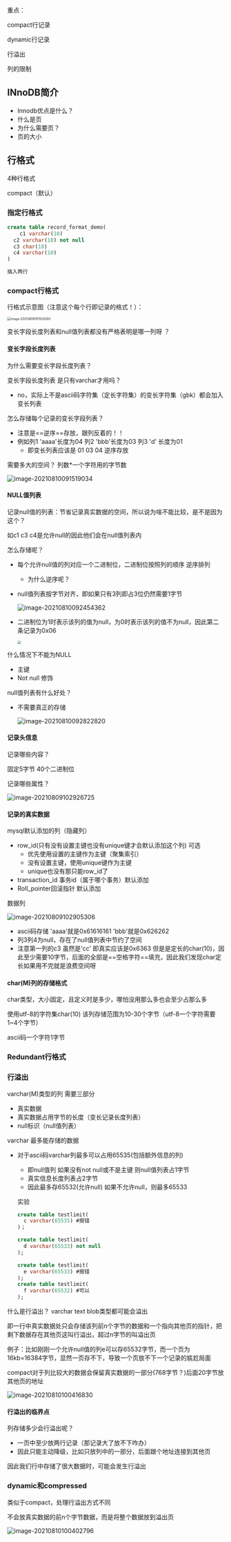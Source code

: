 重点：

compact行记录

dynamic行记录

行溢出

列的限制

## INnoDB简介

- Innodb优点是什么？
- 什么是页
- 为什么需要页？
- 页的大小

## 行格式

4种行格式

compact（默认）

### 指定行格式

```sql
create table record_format_demo(
	c1 varchar(10)
  c2 varchar(10) not null
  c3 char(10)
  c4 varchar(10)
)

插入两行

```





### compact行格式

行格式示意图（注意这个每个行即记录的格式！）：

<img src="ch4INnoDB记录结构.assets/image-20210809101502093.png" alt="image-20210809101502093" style="zoom:50%;" />

变长字段长度列表和null值列表都没有严格表明是哪一列呀 ？

#### 变长字段长度列表

为什么需要变长字段长度列表？



变长字段长度列表 是只有varchar才用吗？

- no，实际上不是ascii码字符集（定长字符集）的变长字符集（gbk）都会加入变长列表

怎么存储每个记录的变长字段列表？

- 注意是==逆序==存放，跟列反着的！！
- 例如列1 'aaaa'长度为04 列2 'bbb'长度为03 列3 'd' 长度为01
  - 即变长列表应该是 01 03 04 逆序存放



需要多大的空间？ 列数*一个字符用的字节数

![image-20210810091519034](ch4INnoDB记录结构.assets/image-20210810091519034.png)

#### NULL值列表

记录null值的列表：节省记录真实数据的空间，所以说为啥不能比较，是不是因为这个？



如c1 c3 c4是允许null的因此他们会在null值列表内

怎么存储呢？

- 每个允许null值的列对应一个二进制位，二进制位按照列的顺序 逆序排列

  - 为什么逆序呢？

- null值列表按字节对齐，即如果只有3列即占3位仍然需要1字节

  ![image-20210810092454362](ch4INnoDB记录结构.assets/image-20210810092454362.png)

- 二进制位为1时表示该列的值为null，为0时表示该列的值不为null，因此第二条记录为0x06

  <img src="ch4INnoDB记录结构.assets/image-20210810092736293.png" style="zoom:50%;" />



什么情况下不能为NULL

- 主键
- Not null 修饰

null值列表有什么好处？

- 不需要真正的存储

  ![image-20210810092822820](ch4INnoDB记录结构.assets/image-20210810092822820.png)

#### 记录头信息

记录哪些内容？

固定5字节 40个二进制位

记录哪些属性？

![image-20210809102926725](ch4INnoDB记录结构.assets/image-20210809102926725.png)

#### 记录的真实数据

mysql默认添加的列（隐藏列）

- row_id(只有没有设置主键也没有unique键才会默认添加这个列) 可选
  - 优先使用设置的主键作为主键（聚集索引）
  - 没有设置主键，使用unique键作为主键
  - unique也没有那只能row_id了
- transaction_id 事务id（属于哪个事务）默认添加
- Roll_pointer回滚指针 默认添加



数据列

![image-20210809102905306](ch4INnoDB记录结构.assets/image-20210809102905306.png)



- ascii码存储 'aaaa'就是0x61616161 'bbb'就是0x626262
- 列3列4为null，存在了null值列表中节约了空间
- 注意第一列的c3 虽然是'cc' 即真实应该是0x6363 但是是定长的char(10)，因此至少需要10字节，后面的全部是==空格字符==填充，因此我们发现char定长如果用不完就是浪费空间呀

#### char(M)列的存储格式

char类型，大小固定，且定义时是多少，哪怕没用那么多也会至少占那么多

使用utf-8的字符集char(10) 该列存储范围为10-30个字节（utf-8一个字符需要1~4个字节）

ascii码一个字符1字节



### Redundant行格式





### 行溢出

varchar(M)类型的列 需要三部分

- 真实数据
- 真实数据占用字节的长度（变长记录长度列表）
- null标识（null值列表）

varchar 最多能存储的数据

- 对于ascii码varchar列最多可以占用65535(包括额外信息的列)

  - 即null值列 如果没有not null或不是主键 则null值列表占1字节
  - 真实信息长度列表占2字节
  - 因此最多存65532(允许null) 如果不允许null，则最多65533

  实验

  ```sql
  create table testlimit(
  	c varchar(65535) #报错
  )；
  
  create table testlimit(
  	d varchar(65533) not null
  );
  
  create table testlimit(
  	e varchar(65533) #报错 
  );
  create table testlimit(
  	f varchar(65532) #可以
  );
  ```



什么是行溢出？ varchar text blob类型都可能会溢出

​	即一行中真实数据处只会存储该列前n个字节的数据和一个指向其他页的指针，把剩下数据存在其他页这叫行溢出，超过n字节的叫溢出页

例子：比如刚刚一个允许null值的列e可以存65532字节，而一个页为16kb=16384字节，显然一页存不下，导致一个页放不下一个记录的尴尬局面

compact对于列比较大的数据会保留真实数据的一部分(768字节？)后面20字节放其他页的地址

![image-20210810100416830](ch4INnoDB记录结构.assets/image-20210810100416830.png)



#### 行溢出的临界点

列存储多少会行溢出呢？

- 一页中至少放两行记录（那记录大了放不下咋办）
- 因此只能主动降级，比如只放列中的一部分，后面跟个地址连接到其他页

因此我们行中存储了很大数据时，可能会发生行溢出

### dynamic和compressed

类似于compact，处理行溢出方式不同

不会放真实数据的前n个字节数据，而是将整个数据放到溢出页

![image-20210810100402796](ch4INnoDB记录结构.assets/image-20210810100402796-8561044.png)
